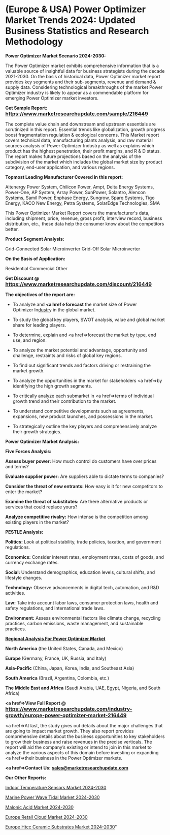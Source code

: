 # (Europe & USA) Power Optimizer Market Trends 2024: Updated Business Statistics and Research Methodology

<strong>Power Optimizer Market Scenario 2024-2030:</strong>

The Power Optimizer market exhibits comprehensive information that is a valuable source of insightful data for business strategists during the decade 2021-2030. On the basis of historical data, Power Optimizer market report provides key segments and their sub-segments, revenue and demand &amp; supply data. Considering technological breakthroughs of the market Power Optimizer industry is likely to appear as a commendable platform for emerging Power Optimizer market investors.

<strong>Get Sample Report: <a href=https://www.marketresearchupdate.com/sample/216449><font size=3 color=#0000ff>https://www.marketresearchupdate.com/sample/216449</font></a></strong>

The complete value chain and downstream and upstream essentials are scrutinized in this report. Essential trends like globalization, growth progress boost fragmentation regulation &amp; ecological concerns. This Market report covers technical data, manufacturing plants analysis, and raw material sources analysis of Power Optimizer Industry as well as explains which product has the highest penetration, their profit margins, and R & D status. The report makes future projections based on the analysis of the subdivision of the market which includes the global market size by product category, end-user application, and various regions.

<strong>Topmost Leading Manufacturer Covered in this report:</strong>

Altenergy Power System, Chilicon Power, Ampt, Delta Energy Systems, Power-One, AP System, Array Power, SunPower, Solantro, Alencon Systems, Samil Power, Enphase Energy, Sungrow, Sparq Systems, Tigo Energy, KACO New Energy, Petra Systems, SolarEdge Technologies, SMA

This Power Optimizer Market Report covers the manufacturer's data, including shipment, price, revenue, gross profit, interview record, business distribution, etc., these data help the consumer know about the competitors better.

<strong>Product Segment Analysis: </strong>

Grid-Connected Solar Microinverter
Grid-Off Solar Microinverter

<strong>On the Basis of Application:</strong>

Residential
Commercial
Other

<strong>Get Discount @ <a href=https://www.marketresearchupdate.com/discount/216449><font size=3 color=#0000ff>https://www.marketresearchupdate.com/discount/216449</font></a></strong>

<strong><b>The objectives of the report are:</b></strong>

- To analyze and <strong><a href=><strong>forecast</strong></a></strong> the market size of Power Optimizer In<a href=ASDF991299>dustr</a>y in the global market.

- To study the global key players, SWOT analysis, value and global market share for leading players.

- To determine, explain and <a href=>forecast</a> the market by type, end use, and region.

- To analyze the market potential and advantage, opportunity and challenge, restraints and risks of global key regions.

- To find out significant trends and factors driving or restraining the market growth.

- To analyze the opportunities in the market for stakeholders <a href=>by</a> identifying the high growth segments.

- To critically analyze each submarket in <a href=>terms</a> of individual growth trend and their contribution to the market.

- To understand competitive developments such as agreements, expansions, new product launches, and possessions in the market.

- To strategically outline the key players and comprehensively analyze their growth strategies.

<strong>Power Optimizer Market Analysis:</strong>

<strong>Five Forces Analysis:</strong>

<strong>Assess buyer power:</strong> How much control do customers have over prices and terms?

<strong>Evaluate supplier power:</strong> Are suppliers able to dictate terms to companies?

<strong>Consider the threat of new entrants:</strong> How easy is it for new competitors to enter the market?

<strong>Examine the threat of substitutes:</strong> Are there alternative products or services that could replace yours?

<strong>Analyze competitive rivalry:</strong> How intense is the competition among existing players in the market?

<strong>PESTLE Analysis:</strong>

<strong>Politics:</strong> Look at political stability, trade policies, taxation, and government regulations.

<strong>Economics:</strong> Consider interest rates, employment rates, costs of goods, and currency exchange rates.

<strong>Social:</strong> Understand demographics, education levels, cultural shifts, and lifestyle changes.

<strong>Technology:</strong> Observe advancements in digital tech, automation, and R&D activities.

<strong>Law:</strong> Take into account labor laws, consumer protection laws, health and safety regulations, and international trade laws.

<strong>Environment:</strong> Assess environmental factors like climate change, recycling practices, carbon emissions, waste management, and sustainable practices.

<strong><u><b>Regional Analysis For Power Optimizer Market</b></u></strong>

<strong><b>North America</b></strong> (the United States, Canada, and Mexico)

<strong><b>Europe </b></strong>(Germany, France, UK, Russia, and Italy)

<strong><b>Asia-Pacific</b></strong> (China, Japan, Korea, India, and Southeast Asia)

<strong><b>South America</b></strong> (Brazil, Argentina, Colombia, etc.)

<strong><b>The Middle East and Africa</b></strong> (Saudi Arabia, UAE, Egypt, Nigeria, and South Africa)

<strong><a href=>View Full Report</a> @ <a href=https://www.marketresearchupdate.com/industry-growth/europe-power-optimizer-market-216449><font size=3 color=#0000ff>https://www.marketresearchupdate.com/industry-growth/europe-power-optimizer-market-216449</font></a></strong>

<a href=>At last,</a> the study gives out details about the major challenges that are going to impact market growth. They also report provides comprehensive details about the business opportunities to key stakeholders to grow their business and raise revenues in the precise verticals. The report will aid the company’s existing or intend to join in this market to analyze the various aspects of this domain before investing or expanding <a href=>their</a> business in the Power Optimizer markets.

<strong><a href=>Contact Us:</a></strong>
<strong>sales@marketresearchupdate.com</strong>

<strong>Our Other Reports:</strong>

<a href=https://www.linkedin.com/pulse/indoor-temperature-sensors-market-analyzing>Indoor Temperature Sensors Market 2024-2030</a>

<a href=https://www.linkedin.com/pulse/marine-power-wave-tidal-market-size-trends>Marine Power Wave Tidal Market 2024-2030</a>

<a href=https://www.linkedin.com/pulse/malonic-acid-market-2023-remarking-enormous-growth-recent>Malonic Acid Market 2024-2030</a>

<a href=https://www.linkedin.com/pulse/europe-retail-cloud-market-2023-global-wynpf/>Europe Retail Cloud Market 2024-2030</a>

<a href=https://www.linkedin.com/pulse/europe-htcc-ceramic-substrates-market-u4upf/>Europe Htcc Ceramic Substrates Market 2024-2030</a>"
